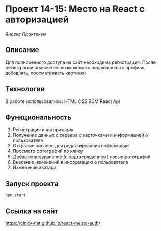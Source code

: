 # Проект 14-15: Место на React c авторизацией
*Яндекс Практикум*

## Описание
Для полноценного доступа на сайт необходима регистрация.
После регистрации появляется возможность редактировать профиль,
добавлять, просматривать картинки

## Технологии
В работе использовались: HTML CSS БЭМ React Api

## Функциональность
 1. Регистрация и авторизация
 2. Получение данных с сервера с карточками и информацией о пользователе
 3. Открытие попапов для редактирования информации
 4. Просмотр фотографий по клику
 5. Добавление/удаление (с подтверждением) новых фотографий
 6. Внесение изменений в информацию о пользователе
 7. Изменение аватара

## Запуск проекта
    npm start


## Ссылка на сайт
https://cindy-nat.github.io/react-mesto-auth/
